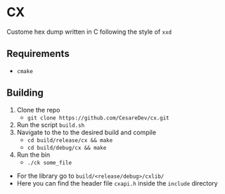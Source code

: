 # CX

Custome hex dump written in C following the style of `xxd`

## Requirements

- `cmake`

## Building

1. Clone the repo
    - `git clone https://github.com/CesareDev/cx.git`
2. Run the script `build.sh`
3. Navigate to the to the desired build and compile
    - `cd build/release/cx && make` 
    - `cd build/debug/cx && make`
4. Run the bin
    - `./ck some_file`

- For the library go to `build/<release/debug>/cxlib/`
- Here you can find the header file `cxapi.h` inside the `include` directory

